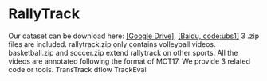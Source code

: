 # RallyTrack
Our dataset can be download here: [[Google Drive]](https://drive.google.com/drive/folders/1DcXge6f_gs_hp1gLK9H4ihajFTlPL7Yv?usp=sharing),  [[Baidu, code:ubs1]](https://pan.baidu.com/s/1g3-V8xwLles5ebAomBmhRw)
3 .zip files are included. rallytrack.zip only contains volleyball videos. basketball.zip and soccer.zip extend rallytrack on other sports.
All the videos are annotated following the format of MOT17.
We provide 3 related code or tools.
TransTrack
dflow
TrackEval
